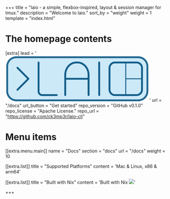 +++
title = "laio - a simple, flexbox-inspired, layout & session manager for tmux."
description = "Welcome to laio."
sort_by = "weight"
weight = 1
template = "index.html"

# The homepage contents
[extra]
lead = '<img src="./media/laio.svg" width="450" />'
url = "/docs"
url_button = "Get started"
repo_version = "GitHub v0.1.0"
repo_license = "Apache License."
repo_url = "https://github.com/ck3mp3r/laio-cli"

# Menu items
[[extra.menu.main]]
name = "Docs"
section = "docs"
url = "/docs"
weight = 10

[[extra.list]]
title = "Supported Platforms"
content = 'Mac & Linux, x86 & arm64'

[[extra.list]]
title = "Built with Nix"
content = 'Built with Nix <img src="https://builtwithnix.org/badge.svg" />'

+++
